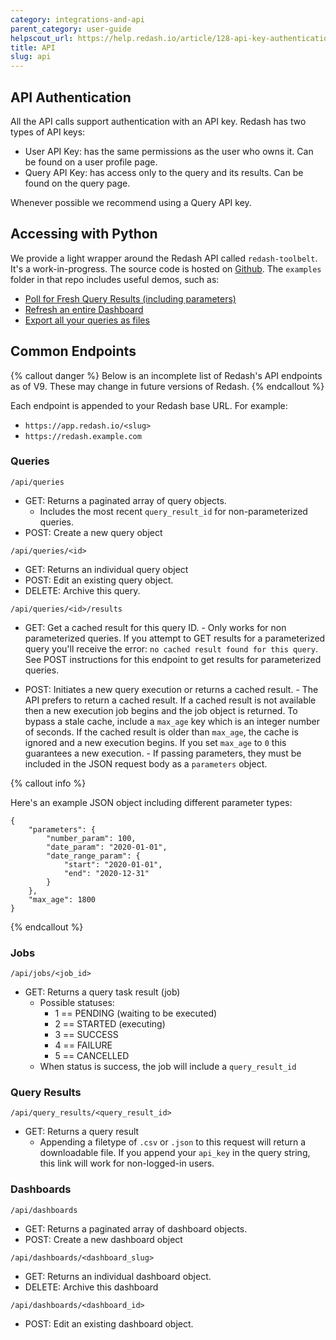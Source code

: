 ```yaml
---
category: integrations-and-api
parent_category: user-guide
helpscout_url: https://help.redash.io/article/128-api-key-authentication
title: API
slug: api
---
```


## API Authentication

All the API calls support authentication with an API key. Redash has two types
of API keys:

- User API Key: has the same permissions as the user who owns it. Can be found on a user profile page.
- Query API Key: has access only to the query and its results. Can be found on the query page.

Whenever possible we recommend using a Query API key.

## Accessing with Python

We provide a light wrapper around the Redash API called `redash-toolbelt`. It's a work-in-progress. The source code is hosted on [Github](https://github.com/getredash/redash-toolbelt). The `examples` folder in that repo includes useful demos, such as:

- [Poll for Fresh Query Results (including parameters)](https://github.com/getredash/redash-toolbelt/blob/master/redash_toolbelt/examples/refresh_query.py)
- [Refresh an entire Dashboard](https://github.com/getredash/redash-toolbelt/blob/master/redash_toolbelt/examples/refresh_dashboard.py)
- [Export all your queries as files](https://github.com/getredash/redash-toolbelt/blob/master/redash_toolbelt/examples/query_export.py)

## Common Endpoints

{% callout danger %}
Below is an incomplete list of Redash's API endpoints as of V9. These may change in future versions of Redash.
{% endcallout %}

Each endpoint is appended to your Redash base URL. For example:

- `https://app.redash.io/<slug>`
- `https://redash.example.com`

### Queries

`/api/queries`

- GET: Returns a paginated array of query objects.
  - Includes the most recent `query_result_id` for non-parameterized queries.
- POST: Create a new query object

`/api/queries/<id>`

- GET: Returns an individual query object
- POST: Edit an existing query object.
- DELETE: Archive this query.

`/api/queries/<id>/results`

- GET: Get a cached result for this query ID. - Only works for non parameterized queries. If you attempt to GET results
  for a parameterized query you'll receive the error: `no cached result found for this query`. See POST instructions for this endpoint to get results for
  parameterized queries.

- POST: Initiates a new query execution or returns a cached result. - The API prefers to return a cached result. If a cached result is not
  available then a new execution job begins and the job object is returned. To
  bypass a stale cache, include a `max_age` key which is an integer number of
  seconds. If the cached result is older than `max_age`, the cache is ignored
  and a new execution begins. If you set `max_age` to `0` this guarantees a new
  execution. - If passing parameters, they must be included in the JSON request body as
  a `parameters` object.

{% callout info %}

Here's an example JSON object including different parameter types:

```
{
    "parameters": {
        "number_param": 100,
        "date_param": "2020-01-01",
        "date_range_param": {
            "start": "2020-01-01",
            "end": "2020-12-31"
        }
    },
    "max_age": 1800
}
```

{% endcallout %}

### Jobs

`/api/jobs/<job_id>`

- GET: Returns a query task result (job)
  - Possible statuses:
    - 1 == PENDING (waiting to be executed)
    - 2 == STARTED (executing)
    - 3 == SUCCESS
    - 4 == FAILURE
    - 5 == CANCELLED
  - When status is success, the job will include a `query_result_id`

### Query Results

`/api/query_results/<query_result_id>`

- GET: Returns a query result
  - Appending a filetype of `.csv` or `.json` to this request will return a downloadable file. If you append your `api_key` in the query string, this link will work for non-logged-in users.

### Dashboards

`/api/dashboards`

- GET: Returns a paginated array of dashboard objects.
- POST: Create a new dashboard object

`/api/dashboards/<dashboard_slug>`

- GET: Returns an individual dashboard object.
- DELETE: Archive this dashboard

`/api/dashboards/<dashboard_id>`

- POST: Edit an existing dashboard object.
